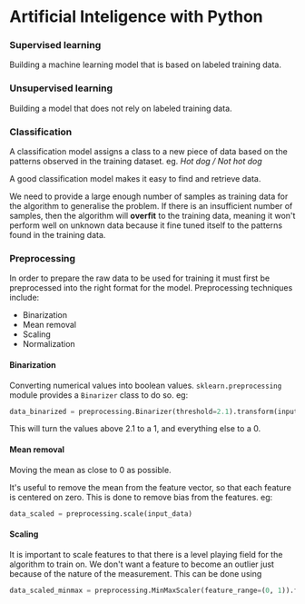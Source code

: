 # Artificial Inteligence with Python


### Supervised learning

Building a machine learning model that is based on labeled training data.

### Unsupervised learning

Building a model that does not rely on labeled training data.


### Classification

A classification model assigns a class to a new piece of data based on the patterns observed in the training dataset. eg. *Hot dog / Not hot dog*

A good classification model makes it easy to find and retrieve data.

We need to provide a large enough number of samples as training data for the algorithm to generalise the problem.
If there is an insufficient number of samples, then the algorithm will **overfit** to the training data, meaning it won't perform well on unknown data because it fine tuned itself to the patterns found in the training data.


### Preprocessing

In order to prepare the raw data to be used for training it must first be preprocessed into the right format for the model.
Preprocessing techniques include:
- Binarization
- Mean removal
- Scaling
- Normalization

#### Binarization

Converting numerical values into boolean values.
`sklearn.preprocessing` module provides a `Binarizer` class to do so. eg:
```python
data_binarized = preprocessing.Binarizer(threshold=2.1).transform(input_data)
```
This will turn the values above 2.1 to a 1, and everything else to a 0.

#### Mean removal

Moving the mean as close to 0 as possible.

It's useful to remove the mean from the feature vector, so that each feature is centered on zero. This is done to remove bias from the features. eg:
```python
data_scaled = preprocessing.scale(input_data)
```

#### Scaling

It is important to scale features to that there is a level playing field for the algorithm to train on. We don't want a feature to become an outlier just because of the nature of the measurement.
This can be done using
```python
data_scaled_minmax = preprocessing.MinMaxScaler(feature_range=(0, 1)).fit_transform(input_data)
```
